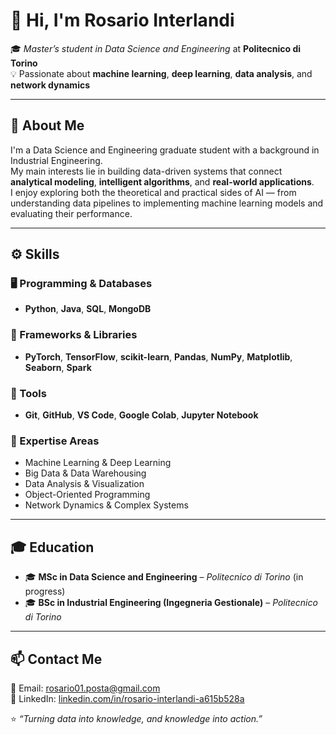 # 👋 Hi, I'm Rosario Interlandi  

🎓 *Master’s student in Data Science and Engineering* at **Politecnico di Torino**  
💡 Passionate about **machine learning**, **deep learning**, **data analysis**, and **network dynamics**

---

## 🧠 About Me
I'm a Data Science and Engineering graduate student with a background in Industrial Engineering.  
My main interests lie in building data-driven systems that connect **analytical modeling**, **intelligent algorithms**, and **real-world applications**.  
I enjoy exploring both the theoretical and practical sides of AI — from understanding data pipelines to implementing machine learning models and evaluating their performance.

---

## ⚙️ Skills

### 🖥️ Programming & Databases
- **Python**, **Java**, **SQL**, **MongoDB**

### 🧩 Frameworks & Libraries
- **PyTorch**, **TensorFlow**, **scikit-learn**, **Pandas**, **NumPy**, **Matplotlib**, **Seaborn**, **Spark**

### 🧰 Tools
- **Git**, **GitHub**, **VS Code**, **Google Colab**, **Jupyter Notebook**

### 🧠 Expertise Areas
- Machine Learning & Deep Learning  
- Big Data & Data Warehousing  
- Data Analysis & Visualization  
- Object-Oriented Programming  
- Network Dynamics & Complex Systems  

---

## 🎓 Education
- 🎓 **MSc in Data Science and Engineering** – *Politecnico di Torino* (in progress)  
- 🎓 **BSc in Industrial Engineering (Ingegneria Gestionale)** – *Politecnico di Torino*

---

## 📫 Contact Me
📧 Email: [rosario01.posta@gmail.com](mailto:rosario01.posta@gmail.com)  
💼 LinkedIn: [linkedin.com/in/rosario-interlandi-a615b528a](https://www.linkedin.com/in/rosario-interlandi-a615b528a/)  



⭐ *“Turning data into knowledge, and knowledge into action.”*
